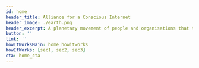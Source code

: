 ```yaml
---
id: home
header_title: Alliance for a Conscious Internet 
header_image: ./earth.png
header_excerpt: A planetary movement of people and organisations that take action now to shape a conscious digital world that empowers everyone equally, across borders.
button: ''
link: ''
howItWorksMain: home_howitworks
howItWorks: [sec1, sec2, sec3]
cta: home_cta
---
```

